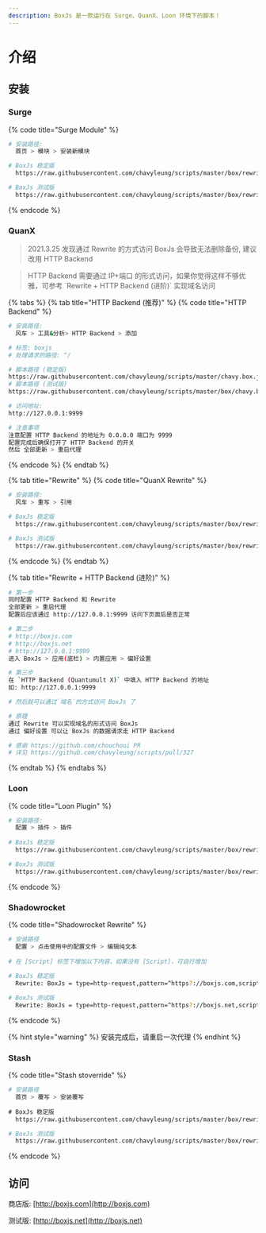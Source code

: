 ```yaml
---
description: BoxJs 是一款运行在 Surge、QuanX、Loon 环境下的脚本！
---
```


# 介绍

## 安装

### Surge

{% code title="Surge Module" %}
```bash
# 安装路径: 
 ​ 首页 > 模块 > 安装新模块

# BoxJs 稳定版
  https://raw.githubusercontent.com/chavyleung/scripts/master/box/rewrite/boxjs.rewrite.surge.sgmodule

# BoxJs 测试版
  https://raw.githubusercontent.com/chavyleung/scripts/master/box/rewrite/boxjs.rewrite.surge.tf.sgmodule

```
{% endcode %}

### QuanX

> 2021.3.25 发现通过 Rewrite 的方式访问 BoxJs 会导致无法删除备份, 建议改用 HTTP Backend&#x20;

> HTTP Backend 需要通过 IP+端口 的形式访问，如果你觉得这样不够优雅，可参考 \`Rewrite + HTTP Backend (进阶)\` 实现域名访问

{% tabs %}
{% tab title="HTTP Backend (推荐)" %}
{% code title="HTTP Backend" %}
```bash
# 安装路径: 
 ​ 风车 > 工具&分析> HTTP Backend > 添加

# 标签: boxjs
# 处理请求的路径: ^/

# 脚本路径 (稳定版)
https://raw.githubusercontent.com/chavyleung/scripts/master/chavy.box.js
# 脚本路径 (测试版)
https://raw.githubusercontent.com/chavyleung/scripts/master/box/chavy.boxjs.js

# 访问地址:
http://127.0.0.1:9999

# 注意事项
注意配置 HTTP Backend 的地址为 0.0.0.0 端口为 9999
配置完成后确保打开了 HTTP Backend 的开关
然后 全部更新 > 重启代理
```
{% endcode %}
{% endtab %}

{% tab title="Rewrite" %}
{% code title="QuanX Rewrite" %}
```bash
# 安装路径: 
 ​ 风车 > 重写 > 引用

# BoxJs 稳定版
  https://raw.githubusercontent.com/chavyleung/scripts/master/box/rewrite/boxjs.rewrite.quanx.conf

# BoxJs 测试版
  https://raw.githubusercontent.com/chavyleung/scripts/master/box/rewrite/boxjs.rewrite.quanx.tf.conf

```
{% endcode %}
{% endtab %}

{% tab title="Rewrite + HTTP Backend (进阶)" %}
```bash
# 第一步
同时配置 HTTP Backend 和 Rewrite 
全部更新 > 重启代理
配置后应该通过 http://127.0.0.1:9999 访问下页面后是否正常

# 第二步
# http://boxjs.com
# http://boxjs.net 
# http://127.0.0.1:9999
进入 BoxJs > 应用(底栏) > 内置应用 > 偏好设置

# 第三步
在 `HTTP Backend (Quantumult X)` 中填入 HTTP Backend 的地址
如: http://127.0.0.1:9999

# 然后就可以通过`域名`的方式访问 BoxJs 了

# 原理
通过 Rewrite 可以实现域名的形式访问 BoxJs
通过 偏好设置 可以让 BoxJs 的数据请求走 HTTP Backend

# 感谢 https://github.com/chouchoui PR
# 详见 https://github.com/chavyleung/scripts/pull/327

```
{% endtab %}
{% endtabs %}

### Loon

{% code title="Loon Plugin" %}
```bash
# 安装路径: 
 ​ 配置 > 插件 > 插件
 
# BoxJs 稳定版
 ​ https://raw.githubusercontent.com/chavyleung/scripts/master/box/rewrite/boxjs.rewrite.loon.plugin

# BoxJs 测试版
  https://raw.githubusercontent.com/chavyleung/scripts/master/box/rewrite/boxjs.rewrite.loon.tf.plugin

```
{% endcode %}

### Shadowrocket

{% code title="Shadowrocket Rewrite" %}
```bash
# 安装路径
  配置 > 点击使用中的配置文件 > 编辑纯文本
  
# 在 [Script] 标签下增加以下内容，如果没有 [Script]，可自行增加
  
# BoxJs 稳定版
  Rewrite: BoxJs = type=http-request,pattern=^https?://boxjs.com,script-path=https://raw.githubusercontent.com/chavyleung/scripts/master/chavy.box.js, requires-body=true, timeout=120

# BoxJs 测试版
  Rewrite: BoxJs = type=http-request,pattern=^https?://boxjs.net,script-path=https://raw.githubusercontent.com/chavyleung/scripts/master/box/chavy.boxjs.js, requires-body=true, timeout=120

```
{% endcode %}

{% hint style="warning" %}
&#x20;安装完成后，请重启一次代理&#x20;
{% endhint %}

### Stash

{% code title="Stash stoverride" %}
```bash
# 安装路径
  首页 > 覆写 > 安装覆写
  
​# BoxJs 稳定版
  https://raw.githubusercontent.com/chavyleung/scripts/master/box/rewrite/boxjs.rewrite.stash.stoverride

# BoxJs 测试版
  https://raw.githubusercontent.com/chavyleung/scripts/master/box/rewrite/boxjs.rewrite.stash.tf.stoverride

```
{% endcode %}

## 访问

商店版: [http://boxjs.com](http://boxjs.com)

测试版: [http://boxjs.net](http://boxjs.net)
